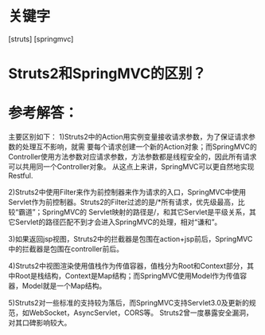 # 关键字

\[struts\] \[springmvc\]

# Struts2和SpringMVC的区别？  


# 参考解答：

主要区别如下：
1)Struts2中的Action用实例变量接收请求参数，为了保证请求参数的处理互不影响，就需    要每个请求创建一个新的Action对象；而SpringMVC的Controller使用方法参数对应请求参数，方法参数都是线程安全的，因此所有请求可以共用同一个Controller对象。
从这点上来讲，SpringMVC可以更自然地实现Restful.

2)Struts2中使用Filter来作为前控制器来作为请求的入口，SpringMVC中使用Servlet作为前控制器。Struts2的Filter过滤的是/*所有请求，优先级最高，比较“霸道”；SpringMVC的	Servlet映射的路径是/，和其它Servlet是平级关系，其它Servlet的路径匹配不到才会进入SpringMVC的处理，相对“谦和”。

3)如果返回jsp视图，Struts2中的拦截器是包围在action+jsp前后，SpringMVC中的拦截器是包围在controller前后。

4)Struts2中视图渲染使用值栈作为传值容器，值栈分为Root和Context部分，其中Root是栈结构，Context是Map结构；而SpringMVC使用Model作为传值容器，Model就是一个Map结构。

5)Struts2对一些标准的支持较为落后，而SpringMVC支持Servlet3.0及更新的规范，如WebSocket，AsyncServlet，CORS等。
Struts2曾一度暴露安全漏洞，对其口碑影响较大。